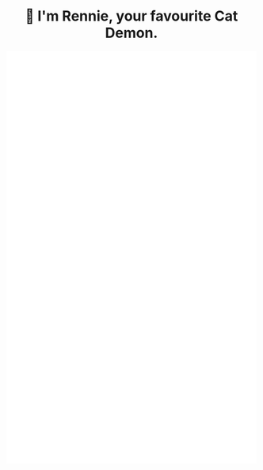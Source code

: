 <h1 align="center">👋 I'm Rennie, your favourite Cat Demon.</h1>

<p align="center">
  <img align="center" alt="Metrics" src="https://github.com/Renerte/Renerte/blob/main/github-metrics.svg" />
</p
